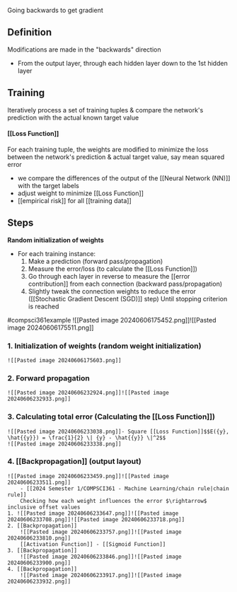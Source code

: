 Going backwards to get gradient
## Definition
Modifications are made in the "backwards" direction
- From the output layer, through each hidden layer down to the 1st hidden layer
## Training
Iteratively process a set of training tuples & compare the network's prediction with the actual known target value
#### [[Loss Function]]
For each training tuple, the weights are modified to minimize the loss between the network's prediction & actual target value, say mean squared error
- we compare the differences of the output of the [[Neural Network (NN)]] with the target labels
- adjust weight to minimize [[Loss Function]]
- [[empirical risk]] for all [[training data]]
## Steps
**Random initialization of weights**
- For each training instance:
	1. Make a prediction (forward pass/propagation) 
	2. Measure the error/loss (to calculate the [[Loss Function]])
	3. Go through each layer in reverse to measure the [[error contribution]] from each connection (backward pass/propagation)
	4. Slightly tweak the connection weights to reduce the error ([[Stochastic Gradient Descent (SGD)]] step)
Until stopping criterion is reached

#compsci361example 
![[Pasted image 20240606175452.png]]![[Pasted image 20240606175511.png]]
### 1. Initialization of weights (random weight initialization)
	![[Pasted image 20240606175603.png]]
### 2. Forward propagation
	![[Pasted image 20240606232924.png]]![[Pasted image 20240606232933.png]]
### 3. Calculating total error (Calculating the [[Loss Function]])
	![[Pasted image 20240606233038.png]]- Square [[Loss Function]]$$E({y}, \hat{{y}}) = \frac{1}{2} \| {y} - \hat{{y}} \|^2$$
	![[Pasted image 20240606233338.png]]
### 4. [[Backpropagation]] (output layout)
	![[Pasted image 20240606233459.png]]![[Pasted image 20240606233511.png]]
		- [[2024 Semester 1/COMPSCI361 - Machine Learning/chain rule|chain rule]]
		Checking how each weight influences the error $\rightarrow$ inclusive offset values
	1. ![[Pasted image 20240606233647.png]]![[Pasted image 20240606233708.png]]![[Pasted image 20240606233718.png]]
	2. [[Backpropagation]]
		![[Pasted image 20240606233757.png]]![[Pasted image 20240606233810.png]]
		[[Activation Function]] - [[Sigmoid Function]]
	3. [[Backpropagation]]
		![[Pasted image 20240606233846.png]]![[Pasted image 20240606233900.png]]
	4. [[Backpropagation]]
		![[Pasted image 20240606233917.png]]![[Pasted image 20240606233932.png]]